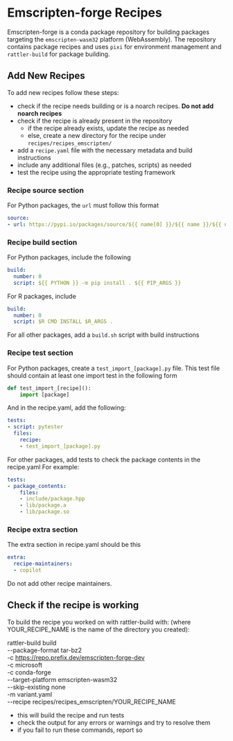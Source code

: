 # Emscripten-forge Recipes

Emscripten-forge is a conda package repository for building packages targeting the `emscripten-wasm32` platform (WebAssembly). The repository contains package recipes and uses `pixi` for environment management and `rattler-build` for package building.


## Add New Recipes

To add new recipes follow these steps:

* check if the recipe needs building or is a noarch recipes. **Do not add noarch recipes**
* check if the recipe is already present in the repository
  * if the recipe already exists, update the recipe as needed
  * else, create a new directory for the recipe under `recipes/recipes_emscripten/`
* add a `recipe.yaml` file with the necessary metadata and build instructions
* include any additional files (e.g., patches, scripts) as needed
* test the recipe using the appropriate testing framework

### Recipe source section

For Python packages, the `url` must follow this format
```yaml
source:
- url: https://pypi.io/packages/source/${{ name[0] }}/${{ name }}/${{ name|replace('-','_') }}-${{ version }}.tar.gz
```

### Recipe build section

For Python packages, include the following
```yaml
build:
  number: 0
  script: ${{ PYTHON }} -m pip install . ${{ PIP_ARGS }}
```

For R packages, include
```yaml
build:
  number: 0
  script: $R CMD INSTALL $R_ARGS .
```

For all other packages, add a `build.sh` script with build instructions


### Recipe test section

For Python packages, create a `test_import_[package].py` file. This test
file should contain at least one import test in the following form
```python
def test_import_[recipe]():
    import [package]
```

And in the recipe.yaml, add the following:
```yaml
tests:
- script: pytester
  files:
    recipe:
    - test_import_[package].py
```

For other packages, add tests to check the package contents in the recipe.yaml
For example:
```yaml
tests:
- package_contents:
    files:
    - include/package.hpp
    - lib/package.a
    - lib/package.so
```

### Recipe extra section

The extra section in recipe.yaml should be this
```yaml
extra:
  recipe-maintainers:
  - copilot
```

Do not add other recipe maintainers.

## Check if the recipe is working

To build the recipe you worked on with rattler-build with:
(where YOUR_RECIPE_NAME is the name of the directory you created):


  rattler-build build \
  --package-format tar-bz2 \
  -c https://repo.prefix.dev/emscripten-forge-dev \
  -c microsoft \
  -c conda-forge \
  --target-platform emscripten-wasm32 \
  --skip-existing none \
  -m variant.yaml \
  --recipe recipes/recipes_emscripten/YOUR_RECIPE_NAME


* this will build the recipe and run tests
* check the output for any errors or warnings and try to resolve them
* if you fail to run these commands, report so